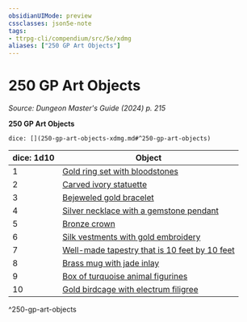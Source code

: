 ```yaml
---
obsidianUIMode: preview
cssclasses: json5e-note
tags:
- ttrpg-cli/compendium/src/5e/xdmg
aliases: ["250 GP Art Objects"]
---
```

# 250 GP Art Objects
*Source: Dungeon Master's Guide (2024) p. 215* 

**250 GP Art Objects**

`dice: [](250-gp-art-objects-xdmg.md#^250-gp-art-objects)`

| dice: 1d10 | Object |
|------------|--------|
| 1 | [Gold ring set with bloodstones](3-Compendium/items/gold-ring-set-with-bloodstones-xdmg.md) |
| 2 | [Carved ivory statuette](3-Compendium/items/carved-ivory-statuette-xdmg.md) |
| 3 | [Bejeweled gold bracelet](3-Compendium/items/bejeweled-gold-bracelet-xdmg.md) |
| 4 | [Silver necklace with a gemstone pendant](3-Compendium/items/silver-necklace-with-a-gemstone-pendant-xdmg.md) |
| 5 | [Bronze crown](3-Compendium/items/bronze-crown-xdmg.md) |
| 6 | [Silk vestments with gold embroidery](3-Compendium/items/silk-vestments-with-gold-embroidery-xdmg.md) |
| 7 | [Well-made tapestry that is 10 feet by 10 feet](3-Compendium/items/well-made-tapestry-that-is-10-feet-by-10-feet-xdmg.md) |
| 8 | [Brass mug with jade inlay](3-Compendium/items/brass-mug-with-jade-inlay-xdmg.md) |
| 9 | [Box of turquoise animal figurines](3-Compendium/items/box-of-turquoise-animal-figurines-xdmg.md) |
| 10 | [Gold birdcage with electrum filigree](3-Compendium/items/gold-birdcage-with-electrum-filigree-xdmg.md) |
^250-gp-art-objects